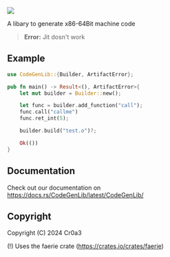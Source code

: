 <img src="https://github.com/Toni-Graphics/CodeGenLib/assets/127748753/83223f5c-72f0-4b20-8380-dd9ec075551b">

A libary to generate x86-64Bit machine code

> **Error:** Jit dosn't work

## Example
```rust
use CodeGenLib::{Builder, ArtifactError};

pub fn main() -> Result<(), ArtifactError>{
    let mut builder = Builder::new();

    let func = builder.add_function("call");
    func.call("callme")
    func.ret_int(5);

    builder.build("test.o")?;

    Ok(())
}
```

## Documentation
Check out our documentation on https://docs.rs/CodeGenLib/latest/CodeGenLib/

## Copyright
Copyright (C) 2024 Cr0a3

(!) Uses the faerie crate (https://crates.io/crates/faerie)